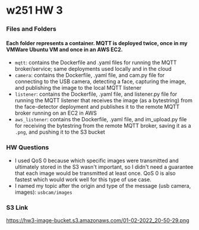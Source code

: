 # w251 HW 3
### Files and Folders
#### Each folder represents a container. MQTT is deployed twice, once in my VMWare Ubuntu VM and once in an AWS EC2.
- `mqtt`: contains the Dockerfile and .yaml files for running the MQTT broker/service; same deployments used locally and in the cloud
- `camera`: contains the Dockerfile, .yaml file, and cam.py file for connecting to the USB camera, detecting a face, capturing the image, and publishing the image to the local MQTT listener
- `listener`: contains the Dockerfile, .yaml file, and listener.py file for running the MQTT listener that receives the image (as a bytestring) from the face-detector deployment and publishes it to the remote MQTT broker running on an EC2 in AWS
- `aws_listener`: contains the Dockerfile, .yaml file, and im_upload.py file for receiving the bytestring from the remote MQTT broker, saving it as a `.png`, and pushing it to the S3 bucket 


### HW Questions
- I used QoS 0 because which specific images were transmitted and ultimately stored in the S3 wasn't important, so I didn't need a guarantee that each image would be transmitted at least once. QoS 0 is also fastest which would work well for this type of use case.
- I named my topic after the origin and type of the message (usb camera, images): `usbcam/images`


### S3 Link
https://hw3-image-bucket.s3.amazonaws.com/01-02-2022_20-50-29.png
